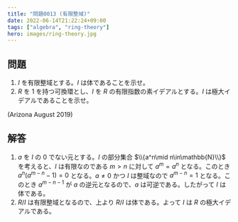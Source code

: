 ```yaml
---
title: "問題0013 (有限整域)"
date: 2022-06-14T21:22:24+09:00
tags: ["algebra", "ring-theory"]
hero: images/ring-theory.jpg
---
```


## 問題

1. $I$ を有限整域とする。$I$ は体であることを示せ。
2. $R$ を 1 を持つ可換環とし、$I$ を $R$ の有限指数の素イデアルとする。$I$ は極大イデアルであることを示せ。

(Arizona August 2019)

## 解答

1. $a$ を $I$ の 0 でない元とする。$I$ の部分集合 $\\{a^n\mid n\in\mathbb{N}\\}$ を考えると、$I$ は有限なのである $m>n$ に対して $a^m=a^n$ となる。このとき $a^n(a^{m-n}-1)=0$ となる。$a\ne 0$ かつ $I$ は整域なので $a^{m-n}=1$ となる。このとき $a^{m-n-1}$ が $a$ の逆元となるので、$a$ は可逆である。したがって $I$ は体である。
2. $R/I$ は有限整域となるので、上より $R/I$ は体である。よって $I$ は $R$ の極大イデアルである。
